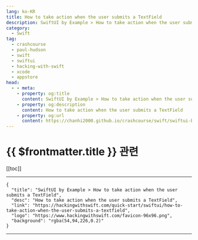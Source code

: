 ```yaml
---
lang: ko-KR
title: How to take action when the user submits a TextField
description: SwiftUI by Example > How to take action when the user submits a TextField
category:
  - Swift
tag: 
  - crashcourse
  - paul-hudson
  - swift
  - swiftui
  - hacking-with-swift
  - xcode
  - appstore
head:
  - - meta:
    - property: og:title
      content: SwiftUI by Example > How to take action when the user submits a TextField
    - property: og:description
      content: How to take action when the user submits a TextField
    - property: og:url
      content: https://chanhi2000.github.io/crashcourse/swift/swiftui-by-example/06-user-interface-controls/how-to-take-action-when-the-user-submits-a-textfield.html
---
```


# {{ $frontmatter.title }} 관련

[[toc]]

---

```component VPCard
{
  "title": "SwiftUI by Example > How to take action when the user submits a TextField",
  "desc": "How to take action when the user submits a TextField",
  "link": "https://hackingwithswift.com/quick-start/swiftui/how-to-take-action-when-the-user-submits-a-textfield",
  "logo": "https://www.hackingwithswift.com/favicon-96x96.png",
  "background": "rgba(54,94,226,0.2)"
}
```

---

<TagLinks />